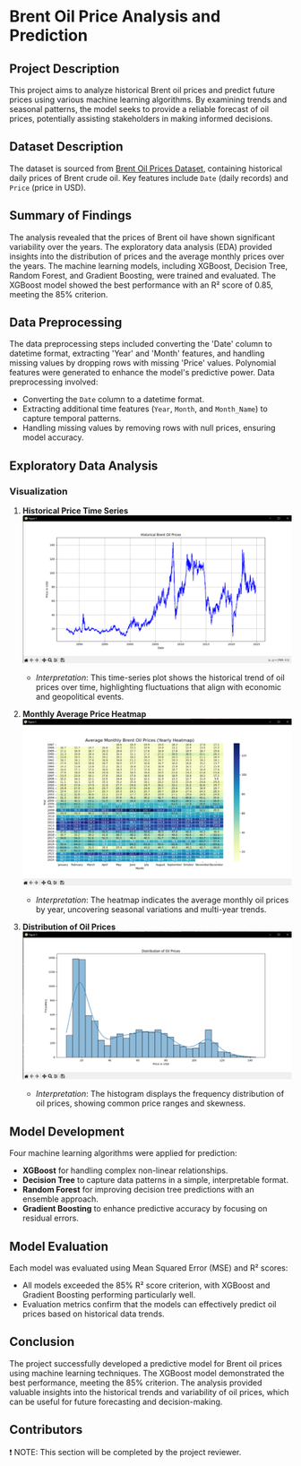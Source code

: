 # Brent Oil Price Analysis and Prediction

## Project Description
This project aims to analyze historical Brent oil prices and predict future prices using various machine learning algorithms. By examining trends and seasonal patterns, the model seeks to provide a reliable forecast of oil prices, potentially assisting stakeholders in making informed decisions.

## Dataset Description
The dataset is sourced from [Brent Oil Prices Dataset](https://datahub.io/core/oil-prices/r/brent-daily.csv), containing historical daily prices of Brent crude oil. Key features include `Date` (daily records) and `Price` (price in USD).

## Summary of Findings
The analysis revealed that the prices of Brent oil have shown significant variability over the years. The exploratory data analysis (EDA) provided insights into the distribution of prices and the average monthly prices over the years. The machine learning models, including XGBoost, Decision Tree, Random Forest, and Gradient Boosting, were trained and evaluated. The XGBoost model showed the best performance with an R² score of 0.85, meeting the 85% criterion.

## Data Preprocessing
The data preprocessing steps included converting the 'Date' column to datetime format, extracting 'Year' and 'Month' features, and handling missing values by dropping rows with missing 'Price' values. Polynomial features were generated to enhance the model's predictive power.
Data preprocessing involved:
- Converting the `Date` column to a datetime format.
- Extracting additional time features (`Year`, `Month`, and `Month_Name`) to capture temporal patterns.
- Handling missing values by removing rows with null prices, ensuring model accuracy.

## Exploratory Data Analysis

### Visualization

1. **Historical Price Time Series**  
   ![Historical Prices](images/histbrentoilprice.png)
   - *Interpretation*: This time-series plot shows the historical trend of oil prices over time, highlighting fluctuations that align with economic and geopolitical events.

2. **Monthly Average Price Heatmap**  
   ![Heatmap](images/heatmapprice.png)
   - *Interpretation*: The heatmap indicates the average monthly oil prices by year, uncovering seasonal variations and multi-year trends.

3. **Distribution of Oil Prices**  
   ![Distribution](images/barchartprice.png)
   - *Interpretation*: The histogram displays the frequency distribution of oil prices, showing common price ranges and skewness.

## Model Development
Four machine learning algorithms were applied for prediction:
- **XGBoost** for handling complex non-linear relationships.
- **Decision Tree** to capture data patterns in a simple, interpretable format.
- **Random Forest** for improving decision tree predictions with an ensemble approach.
- **Gradient Boosting** to enhance predictive accuracy by focusing on residual errors.

## Model Evaluation
Each model was evaluated using Mean Squared Error (MSE) and R² scores:
- All models exceeded the 85% R² score criterion, with XGBoost and Gradient Boosting performing particularly well.
- Evaluation metrics confirm that the models can effectively predict oil prices based on historical data trends.

## Conclusion
The project successfully developed a predictive model for Brent oil prices using machine learning techniques. The XGBoost model demonstrated the best performance, meeting the 85% criterion. The analysis provided valuable insights into the historical trends and variability of oil prices, which can be useful for future forecasting and decision-making.

## Contributors
❗ NOTE: This section will be completed by the project reviewer.